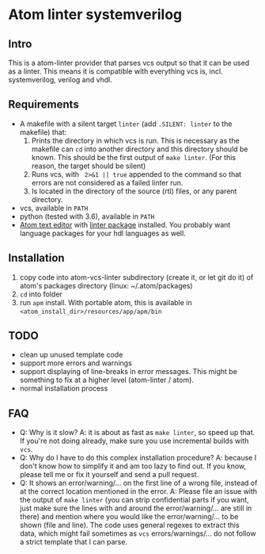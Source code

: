 # Atom linter systemverilog
## Intro
This is a atom-linter provider that parses vcs output so that it can be used as a linter. This means it is compatible with everything vcs is, incl. systemverilog, verilog and vhdl.

## Requirements
* A makefile with a silent target ```linter```  (add ```.SILENT: linter``` to the makefile) that:
  1. Prints the directory in which vcs is run. This is necessary as the makefile can ```cd``` into another directory and this directory should be known. This should be the first output of ```make linter```. (For this reason, the target should be silent)
  2. Runs vcs, with ``` 2>&1 || true``` appended to the command so that errors are not considered as a failed linter run.
  3. Is located in the directory of the source (rtl) files, or any parent directory.
* vcs, available in ```PATH```
* python (tested with 3.6), available in ```PATH```
* [Atom text editor](https://atom.io/) with [linter package](https://atom.io/packages/linter) installed. You probably want language packages for your hdl languages as well.

## Installation
1. copy code into atom-vcs-linter subdirectory (create it, or let git do it) of atom's packages directory (linux: ~/.atom/packages)
2. ```cd``` into folder
3. run ```apm``` install. With portable atom, this is available in ```<atom_install_dir>/resources/app/apm/bin```

## TODO
* clean up unused template code
* support more errors and warnings
* support displaying of line-breaks in error messages. This might be something to fix at a higher level (atom-linter / atom).
* normal installation process
## FAQ
* Q: Why is it slow? A: it is about as fast as ```make linter```, so speed up that. If you're not doing already, make sure you use incremental builds with ```vcs```.
* Q: Why do I have to do this complex installation procedure? A: because I don't know how to simplify it and am too lazy to find out. If you know, please tell me or fix it yourself and send a pull request.
* Q: It shows an error/warning/... on the first line of a wrong file, instead of at the correct location mentioned in the error. A: Please file an issue with the output of ```make linter``` (you can strip confidential parts if you want, just make sure the lines with and around the error/warning/... are still in there) and mention where you would like the error/warning/... to be shown (file and line). The code uses general regexes to extract this data, which might fail sometimes as ```vcs``` errors/warnings/... do not follow a strict template that I can parse.
